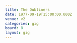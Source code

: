 ```yaml
---
title: The Dubliners
date: 1977-09-19T15:00:00.000Z
venue: v2
categories: gig
board: 8
layout: gig
---
```

